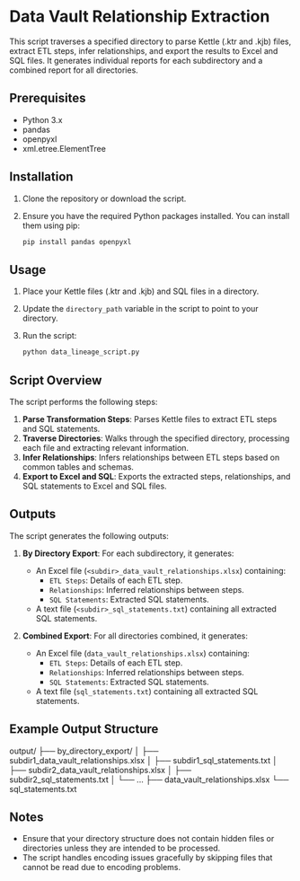 # Data Vault Relationship Extraction

This script traverses a specified directory to parse Kettle (.ktr and .kjb) files, extract ETL steps, infer relationships, and export the results to Excel and SQL files. It generates individual reports for each subdirectory and a combined report for all directories.

## Prerequisites

- Python 3.x
- pandas
- openpyxl
- xml.etree.ElementTree

## Installation

1. Clone the repository or download the script.
2. Ensure you have the required Python packages installed. You can install them using pip:

    ```bash
    pip install pandas openpyxl
    ```

## Usage

1. Place your Kettle files (.ktr and .kjb) and SQL files in a directory.
2. Update the `directory_path` variable in the script to point to your directory.
3. Run the script:

    ```bash
    python data_lineage_script.py
    ```

## Script Overview

The script performs the following steps:

1. **Parse Transformation Steps**: Parses Kettle files to extract ETL steps and SQL statements.
2. **Traverse Directories**: Walks through the specified directory, processing each file and extracting relevant information.
3. **Infer Relationships**: Infers relationships between ETL steps based on common tables and schemas.
4. **Export to Excel and SQL**: Exports the extracted steps, relationships, and SQL statements to Excel and SQL files.

## Outputs

The script generates the following outputs:

1. **By Directory Export**: For each subdirectory, it generates:
    - An Excel file (`<subdir>_data_vault_relationships.xlsx`) containing:
        - `ETL Steps`: Details of each ETL step.
        - `Relationships`: Inferred relationships between steps.
        - `SQL Statements`: Extracted SQL statements.
    - A text file (`<subdir>_sql_statements.txt`) containing all extracted SQL statements.

2. **Combined Export**: For all directories combined, it generates:
    - An Excel file (`data_vault_relationships.xlsx`) containing:
        - `ETL Steps`: Details of each ETL step.
        - `Relationships`: Inferred relationships between steps.
        - `SQL Statements`: Extracted SQL statements.
    - A text file (`sql_statements.txt`) containing all extracted SQL statements.

## Example Output Structure

output/
├── by_directory_export/
│ ├── subdir1_data_vault_relationships.xlsx
│ ├── subdir1_sql_statements.txt
│ ├── subdir2_data_vault_relationships.xlsx
│ ├── subdir2_sql_statements.txt
│ └── ...
├── data_vault_relationships.xlsx
└── sql_statements.txt


## Notes

- Ensure that your directory structure does not contain hidden files or directories unless they are intended to be processed.
- The script handles encoding issues gracefully by skipping files that cannot be read due to encoding problems.